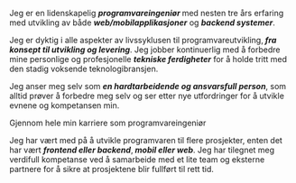 <p>
    Jeg er en lidenskapelig  <b
        ><i>programvareingeniør </i></b
    >med nesten tre års erfaring med utvikling av både <b><i>web/mobilapplikasjoner</i></b> og <b><i>backend systemer</i></b>.
    <p>
        Jeg er dyktig i alle aspekter av livssyklusen til programvareutvikling,<b
            ><i>
               fra konsept til utvikling og levering</i></b>. Jeg jobber kontinuerlig med å forbedre mine personlige og profesjonelle <b><i>tekniske ferdigheter</i></b> for å holde tritt med den stadig voksende teknologibransjen.
    </p>
  <p>
       Jeg anser meg selv som <b><i>en hardtarbeidende og ansvarsfull person</i></b>, som alltid prøver å forbedre meg selv og ser etter nye utfordringer for å utvikle evnene og kompetansen min.
    </p>
    <p>Gjennom hele min karriere som programvareingeniør</p>
    <p>
        Jeg har vært med på å utvikle programvaren til flere prosjekter, enten det har vært <b><i>frontend eller backend</i></b>,<b><i> mobil eller web</i></b>. Jeg har tilegnet meg verdifull kompetanse ved å samarbeide med et lite team og eksterne partnere for å sikre at prosjektene blir fullført til rett tid.
    </p>
</p>
